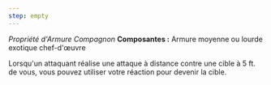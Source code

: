 ```yaml
---
step: empty
---
```

_Propriété d'Armure Compagnon_
__Composantes :__ Armure moyenne ou lourde exotique chef-d'œuvre

Lorsqu'un attaquant réalise une attaque à distance contre une cible à 5 ft. de vous, vous pouvez utiliser votre réaction pour devenir la cible.